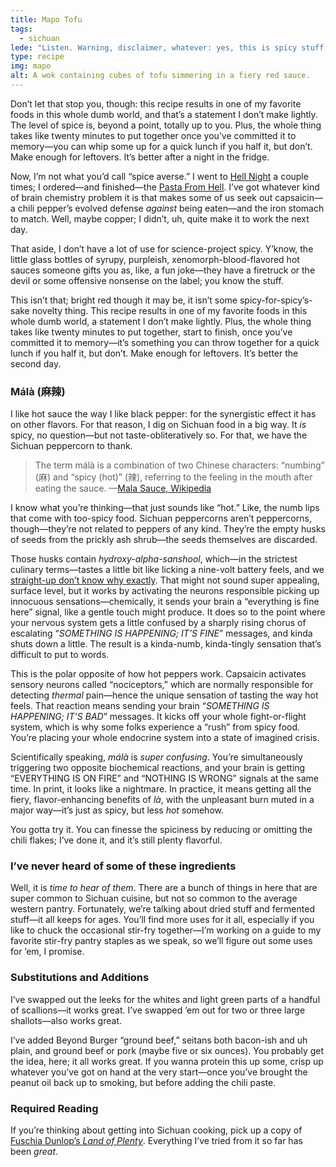 ```yaml
---
title: Mapo Tofu
tags:
  - sichuan
lede: "Listen. Warning, disclaimer, whatever: yes, this is spicy stuff. I mean, <em>look</em> at it; it’s practically glowing. I’ve got the under-eye sweats just thinking about it."
type: recipe
img: mapo
alt: A wok containing cubes of tofu simmering in a fiery red sauce.
---
```


Don’t let that stop you, though: this recipe results in one of my favorite foods in this whole dumb world, and that’s a statement I don’t make lightly. The level of spice is, beyond a point, totally up to you. Plus, the whole thing takes like twenty minutes to put together once you’ve committed it to memory—you can whip some up for a quick lunch if you half it, but don’t. Make enough for leftovers. It’s better after a night in the fridge.

Now, I’m not what you’d call “spice averse.” I went to [Hell Night](https://www.seriouseats.com/2012/01/hell-night-at-east-coast-grill-russian-roulette-meatballs-cambridge-boston-ma.html) a couple times; I ordered—and finished—the [Pasta From Hell](https://uproxx.com/life/hell-night-east-coast-grill/2/). I’ve got whatever kind of brain chemistry problem it is that makes some of us seek out capsaicin—a chili pepper’s evolved defense _against_ being eaten—and the iron stomach to match. Well, maybe copper; I didn’t, uh, quite make it to work the next day.

That aside, I don’t have a lot of use for science-project spicy. Y’know, the little glass bottles of syrupy, purpleish, xenomorph-blood-flavored hot sauces someone gifts you as, like, a fun joke—they have a firetruck or the devil or some offensive nonsense on the label; you know the stuff.

This isn’t that; bright red though it may be, it isn’t some spicy-for-spicy’s-sake novelty thing. This recipe results in one of my favorite foods in this whole dumb world, a statement I don’t make lightly. Plus, the whole thing takes like twenty minutes to put together, start to finish, once you’ve committed it to memory—it’s something you can throw together for a quick lunch if you half it, but don’t. Make enough for leftovers. It’s better the second day. 

### Málà (麻辣)

I like hot sauce the way I like black pepper: for the synergistic effect it has on other flavors. For that reason, I dig on Sichuan food in a big way. It _is_ spicy, no question—but not taste-obliteratively so. For that, we have the Sichuan peppercorn to thank.

> The term málà is a combination of two Chinese characters: “numbing” (麻) and “spicy (hot)” (辣), referring to the feeling in the mouth after eating the sauce.
> —[Mala Sauce, Wikipedia](https://en.wikipedia.org/wiki/Mala_sauce)

I know what you’re thinking—that just sounds like “hot.” Like, the numb lips that come with too-spicy food. Sichuan peppercorns aren’t peppercorns, though—they’re not related to peppers of any kind. They’re the empty husks of seeds from the prickly ash shrub—the seeds themselves are discarded.

Those husks contain _hydroxy-alpha-sanshool_, which—in the strictest culinary terms—tastes a little bit like licking a nine-volt battery feels, and we [straight-up don’t know why exactly](https://www.sigmaaldrich.com/catalog/papers/17767493). That might not sound super appealing, surface level, but it works by activating the neurons responsible picking up innocuous sensations—chemically, it sends your brain a “everything is fine here” signal, like a gentle touch might produce. It does so to the point where your nervous system gets a little confused by a sharply rising chorus of escalating “_SOMETHING IS HAPPENING; IT’S FINE_” messages, and kinda shuts down a little. The result is a kinda-numb, kinda-tingly sensation that’s difficult to put to words.

This is the polar opposite of how hot peppers work. Capsaicin activates sensory neurons called “nociceptors,” which are normally responsible for detecting _thermal_ pain—hence the unique sensation of tasting the way hot feels. That reaction means sending your brain “_SOMETHING IS HAPPENING; IT’S BAD_” messages. It kicks off your whole fight-or-flight system, which is why some folks experience a “rush” from spicy food. You’re placing your whole endocrine system into a state of imagined crisis.

Scientifically speaking, _málà_ is _super confusing_. You’re simultaneously triggering two opposite biochemical reactions, and your brain is getting “EVERYTHING IS ON FIRE” and “NOTHING IS WRONG” signals at the same time. In print, it looks like a nightmare. In practice, it means getting all the fiery, flavor-enhancing benefits of _là_, with the unpleasant burn muted in a major way—it’s just as spicy, but less _hot_ somehow.

You gotta try it. You can finesse the spiciness by reducing or omitting the chili flakes; I’ve done it, and it’s still plenty flavorful.

### I’ve never heard of some of these ingredients

Well, it is _time to hear of them_. There are a bunch of things in here that are super common to Sichuan cuisine, but not so common to the average western pantry. Fortunately, we’re talking about dried stuff and fermented stuff—it all keeps for ages. You’ll find more uses for it all, especially if you like to chuck the occasional stir-fry together—I’m working on a guide to my favorite stir-fry pantry staples as we speak, so we’ll figure out some uses for ’em, I promise.

### Substitutions and Additions

I’ve swapped out the leeks for the whites and light green parts of a handful of scallions—it works great. I’ve swapped ’em out for two or three large shallots—also works great.

I’ve added Beyond Burger “ground beef,” seitans both bacon-ish and uh plain, and ground beef or pork (maybe five or six ounces). You probably get the idea, here; it all works great. If you wanna protein this up some, crisp up whatever you’ve got on hand at the very start—once you’ve brought the peanut oil back up to smoking, but before adding the chili paste.

### Required Reading

If you’re thinking about getting into Sichuan cooking, pick up a copy of <a href="https://www.amazon.co.uk/Land-Plenty-Treasury-Authentic-Sichuan/dp/0393051773/">Fuschia Dunlop’s <i>Land of Plenty</i></a>. Everything I’ve tried from it so far has been <em>great</em>.

